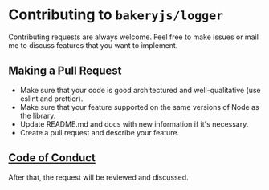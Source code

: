 # Contributing to `bakeryjs/logger`

Contributing requests are always welcome. Feel free to make issues or mail me to discuss features that you want to implement.

## Making a Pull Request

- Make sure that your code is good architectured and well-qualitative (use eslint and prettier).
- Make sure that your feature supported on the same versions of Node as the library.
- Update README.md and docs with new information if it's necessary.
- Create a pull request and describe your feature.

## [Code of Conduct](https://github.com/bakeryjs/logger/blob/main/CODE_OF_CONDUCT.md)

After that, the request will be reviewed and discussed.
